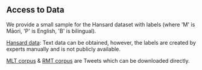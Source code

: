 ## Access to Data

We provide a small sample for the Hansard dataset with labels (where 'M' is Māori, 'P' is English, 'B' is bilingual).

[Hansard data](https://www.parliament.nz/en/pb/hansard-debates/rhr/): Text data can be obtained, however, the labels are created by experts manually and is not publicly available. 

[MLT corpus](https://kiwiwords.cms.waikato.ac.nz/corpus/) & [RMT corpus](https://kiwiwords.cms.waikato.ac.nz/rmt_corpus/) are Tweets which can be downloaded directly. 


